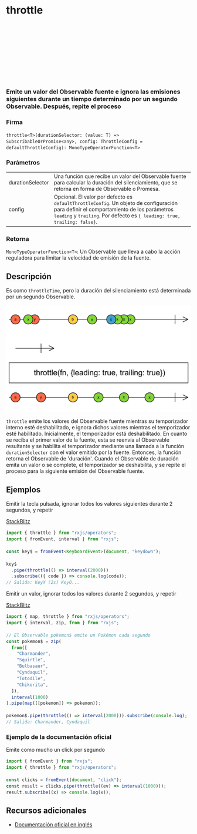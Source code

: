 <div class="page-heading">

# throttle

<a target="_blank" href="https://github.com/ReactiveX/rxjs/blob/master/src/internal/operators/throttle.ts">
<svg>
  <use xlink:href="/assets/icons/github.svg#github"></use>
</svg>
</a>
</div>

### Emite un valor del Observable fuente e ignora las emisiones siguientes durante un tiempo determinado por un segundo Observable. Después, repite el proceso

### Firma

`throttle<T>(durationSelector: (value: T) => SubscribableOrPromise<any>, config: ThrottleConfig = defaultThrottleConfig): MonoTypeOperatorFunction<T>`

### Parámetros

<table>
<tr><td>durationSelector</td><td>Una función que recibe un valor del Observable fuente para calcular la duración del silenciamiento, que se retorna en forma de Observable o Promesa.</td></tr>
<tr><td>config</td><td>Opcional. El valor por defecto es <code>defaultThrottleConfig</code>.
Un objeto de configuración para definir el comportamiento de los parámetros <code>leading</code> y <code>trailing</code>. Por defecto es <code>{ leading: true, trailing: false}</code>.</td></tr>
</table>

### Retorna

`MonoTypeOperatorFunction<T>`: Un Observable que lleva a cabo la acción reguladora para limitar la velocidad de emisión de la fuente.

## Descripción

Es como `throttleTime`, pero la duración del silenciamiento está determinada por un segundo Observable.

<img src="assets/images/marble-diagrams/filtering/throttle.png" alt="Diagrama de canicas del operador throttle">

`throttle` emite los valores del Observable fuente mientras su temporizador interno esté deshabilitado, e ignora dichos valores mientras el temporizador esté habilitado. Inicialmente, el temporizador está deshabilitado. En cuanto se reciba el primer valor de la fuente, esta se reenvía al Observable resultante y se habilita el temporizador mediante una llamada a la función `durationSelector` con el valor emitido por la fuente. Entonces, la función retorna el Observable de 'duración'. Cuando el Observable de duración emita un valor o se complete, el temporizador se deshabilita, y se repite el proceso para la siguiente emisión del Observable fuente.

## Ejemplos

Emitir la tecla pulsada, ignorar todos los valores siguientes durante 2 segundos, y repetir

[StackBlitz](https://stackblitz.com/edit/rxjs-throttle-2?file=index.html)

```typescript
import { throttle } from "rxjs/operators";
import { fromEvent, interval } from "rxjs";

const key$ = fromEvent<KeyboardEvent>(document, "keydown");

key$
  .pipe(throttle(() => interval(2000)))
  .subscribe(({ code }) => console.log(code));
// Salida: KeyX (2s) KeyO...
```

Emitir un valor, ignorar todos los valores durante 2 segundos, y repetir

[StackBlitz](https://stackblitz.com/edit/rxjs-throttle-3?file=index.html)

```javascript
import { map, throttle } from "rxjs/operators";
import { interval, zip, from } from "rxjs";

// El Observable pokemon$ emite un Pokémon cada segundo
const pokemon$ = zip(
  from([
    "Charmander",
    "Squirtle",
    "Bulbasaur",
    "Cyndaquil",
    "Totodile",
    "Chikorita",
  ]),
  interval(1000)
).pipe(map(([pokemon]) => pokemon));

pokemon$.pipe(throttle(() => interval(2000))).subscribe(console.log);
// Salida: Charmander, Cyndaquil
```

### Ejemplo de la documentación oficial

Emite como mucho un click por segundo

```javascript
import { fromEvent } from "rxjs";
import { throttle } from "rxjs/operators";

const clicks = fromEvent(document, "click");
const result = clicks.pipe(throttle((ev) => interval(1000)));
result.subscribe((x) => console.log(x));
```

## Recursos adicionales

- [Documentación oficial en inglés](https://rxjs-dev.firebaseapp.com/api/operators/throttle)
